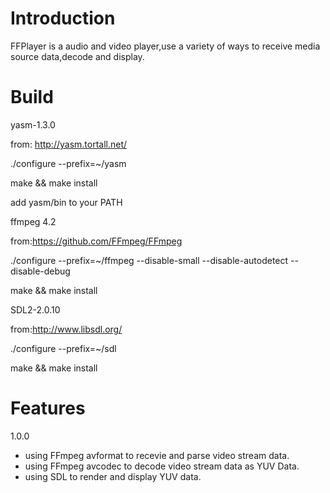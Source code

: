 Introduction
============

FFPlayer is a audio and video player,use a variety of ways to receive media source data,decode and display.



Build
============

yasm-1.3.0

from: http://yasm.tortall.net/

./configure --prefix=~/yasm

make && make install

add yasm/bin to your PATH



ffmpeg 4.2

from:https://github.com/FFmpeg/FFmpeg

./configure --prefix=~/ffmpeg --disable-small  --disable-autodetect --disable-debug

make && make install



SDL2-2.0.10

from:http://www.libsdl.org/

./configure --prefix=~/sdl

make && make install


Features
============

1.0.0

- using FFmpeg avformat to recevie and parse video stream data.
- using FFmpeg avcodec to decode video stream data as YUV Data.
- using SDL to render and display YUV data. 



